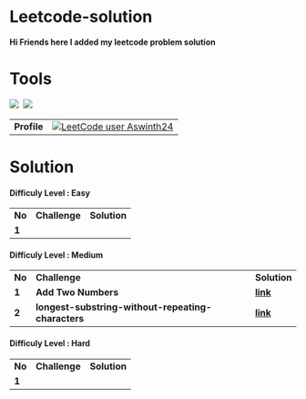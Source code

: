 # Leetcode-solution

**Hi Friends here I added my leetcode problem solution**

# Tools
<img src="https://img.shields.io/badge/Java-ED8B00?style=for-the-badge&logo=openjdk&logoColor=white">&nbsp;
<img src="https://img.shields.io/badge/C-00599C?style=for-the-badge&logo=c&logoColor=white">

|||
|---|---|
|**Profile**| [![LeetCode user Aswinth24](https://img.shields.io/badge/dynamic/json?style=for-the-badge&labelColor=black&color=%23ffa116&label=Solved&query=solvedOverTotal&url=https%3A%2F%2Fleetcode-badge.vercel.app%2Fapi%2Fusers%2FAswinth24&logo=leetcode&logoColor=yellow)](https://leetcode.com/Aswinth24/) |

# Solution

<h4>Difficuly Level : Easy</h4>

||||
|---|---|---|
|**No**|**Challenge**|**Solution**|
|**1**|**<a href=""></a>**|**<a href=""></a>**|

<h4>Difficuly Level : Medium</h4>

||||
|---|---|---|
|**No**|**Challenge**|**Solution**|
|**1**|**Add Two Numbers</a>**|**<a href="https://github.com/Aswinth24/leetcode-solution/tree/main/0002-add-two-numbers">link</a>**|
|**2**|**longest-substring-without-repeating-characters**|**<a href="https://github.com/Aswinth24/leetcode-solution/tree/main/0003-longest-substring-without-repeating-characters">link</a>**|

<h4>Difficuly Level : Hard</h4>

||||
|---|---|---|
|**No**|**Challenge**|**Solution**|
|**1**|**<a href=""></a>**|**<a href=""></a>**|
